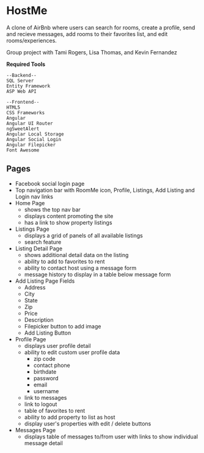 # HostMe

A clone of AirBnb where users can search for rooms, create a profile, send and recieve messages,
add rooms to their favorites list, and edit rooms/experiences. 

Group project with Tami Rogers, Lisa Thomas, and Kevin Fernandez 


**Required Tools**
```
--Backend--
SQL Server
Entity Framework
ASP Web API

--Frontend--
HTML5
CSS Frameworks
Angular
Angular UI Router
ngSweetAlert
Angular Local Storage
Angular Social Login
Angular Filepicker
Font Awesome
```

## Pages
- Facebook social login page 
- Top navigation bar with RoomMe icon, Profile, Listings, Add Listing and Login nav links
- Home Page
	- shows the top nav bar
	- displays content promoting the site
	- has a link to show property listings
- Listings Page
	- displays a grid of panels of all available listings
	- search feature
- Listing Detail Page
	- shows additional detail data on the listing
	- ability to add to favorites to rent
	- ability to contact host using a message form
	- message history to display in a table below message form
- Add Listing Page Fields
	- Address
	- City
	- State
	- Zip
	- Price
	- Description
	- Filepicker button to add image
	- Add Listing Button
- Profile Page
	- displays user profile detail
	- ability to edit custom user profile data
		- zip code
		- contact phone
		- birthdate
		- password
		- email
		- username
	- link to messages
	- link to logout
	- table of favorites to rent
	- ability to add property to list as host
	- display user's properties with edit / delete buttons
- Messages Page
	- displays table of messages to/from user with links to show individual message detail
